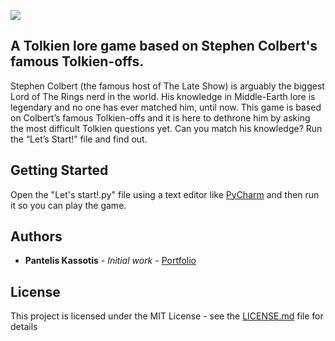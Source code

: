 ![](https://i.imgur.com/JWL9UVH.png)

## A Tolkien lore game based on Stephen Colbert's famous Tolkien-offs.

Stephen Colbert (the famous host of The Late Show) is arguably the biggest Lord of The Rings nerd in the world. His knowledge in Middle-Earth lore is legendary and no one has ever matched him, until now. This game is based on Colbert’s famous Tolkien-offs and it is here to dethrone him by asking the most difficult Tolkien questions yet. Can you match his knowledge? Run the “Let’s Start!” file and find out.
 

## Getting Started
Open the "Let's start!.py" file using a text editor like [PyCharm](https://www.jetbrains.com/pycharm/download) and then run it so you can play the game.

## Authors

* **Pantelis Kassotis** - *Initial work* - [Portfolio](https://panteliskassotis.com/)

## License

This project is licensed under the MIT License - see the [LICENSE.md](LICENSE.md) file for details
